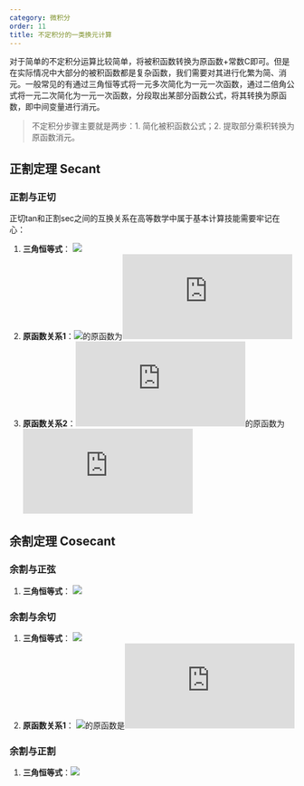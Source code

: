 ```yaml
---
category: 微积分
order: 11
title: 不定积分的一类换元计算
---
```


对于简单的不定积分运算比较简单，将被积函数转换为原函数+常数C即可。但是在实际情况中大部分的被积函数都是复杂函数，我们需要对其进行化繁为简、消元。一般常见的有通过三角恒等式将一元多次简化为一元一次函数，通过二倍角公式将一元二次简化为一元一次函数，分段取出某部分函数公式，将其转换为原函数，即中间变量进行消元。

> 不定积分步骤主要就是两步：1. 简化被积函数公式；2. 提取部分乘积转换为原函数消元。

## 正割定理 Secant

### 正割与正切

正切tan和正割sec之间的互换关系在高等数学中属于基本计算技能需要牢记在心：

1. **三角恒等式**： ![](https://latex.codecogs.com/svg.latex?\sec^{2}x=1+tan^{2}x)
2. **原函数关系1**：![](https://latex.codecogs.com/svg.latex?secx^{2}x)的原函数为![](https://latex.codecogs.com/svg.latex?tanx)
3. **原函数关系2**：![](https://latex.codecogs.com/svg.latex?secx*tanx)的原函数为![](https://latex.codecogs.com/svg.latex?secx)

## 余割定理 Cosecant

### 余割与正弦

1. **三角恒等式**： ![](https://latex.codecogs.com/svg.latex?cscX=\frac{1}{sinX})

### 余割与余切

1. **三角恒等式**： ![](https://latex.codecogs.com/svg.latex?csc^{2}X=cot^{2}X+1)
2. **原函数关系1**： ![](https://latex.codecogs.com/svg.latex?csc^{2}X)的原函数是![](https://latex.codecogs.com/svg.latex?-cotX)

### 余割与正割

1. **三角恒等式**：![](https://latex.codecogs.com/svg.latex?cscX=\frac{secX}{tanX})